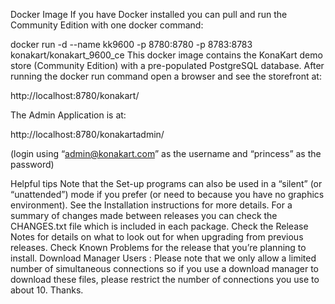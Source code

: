Docker Image
If you have Docker installed you can pull and run the Community Edition with one docker command:

docker run -d --name kk9600 -p 8780:8780 -p 8783:8783 konakart/konakart_9600_ce
This docker image contains the KonaKart demo store (Community Edition) with a pre-populated PostgreSQL database. After running the docker run command open a browser and see the storefront at:

http://localhost:8780/konakart/

The Admin Application is at:

http://localhost:8780/konakartadmin/

(login using “admin@konakart.com” as the username and “princess” as the password)

Helpful tips
Note that the Set-up programs can also be used in a “silent” (or “unattended”) mode if you prefer (or need to because you have no graphics environment). See the Installation instructions for more details.
For a summary of changes made between releases you can check the CHANGES.txt file which is included in each package.
Check the Release Notes for details on what to look out for when upgrading from previous releases.
Check Known Problems for the release that you’re planning to install.
Download Manager Users : Please note that we only allow a limited number of simultaneous connections so if you use a download manager to download these files, please restrict the number of connections you use to about 10. Thanks.
